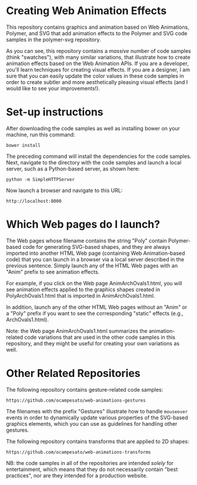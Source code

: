 Creating Web Animation Effects
==============================
This repository contains graphics and animation based on Web Animations, Polymer, and SVG that add animation effects to the Polymer and SVG code samples in the polymer-svg repository.

As you can see, this repository contains a *massive* number of code samples (think "swatches"), with many similar variations, that illustrate how to create animation effects based on the Web Animation APIs. If you are a developer, you'll learn techniques for creating visual effects. If you are a designer, I am sure that you can easily update the color values in these code samples in order to create subtler and more aesthetically pleasing visual effects (and I would like to see your improvements!).

Set-up instructions
===================
After downloading the code samples as well as installing bower on your machine, run this command: 
```
bower install
```
The preceding command will install the dependencies for the code samples.
Next, navigate to the directory with the code samples and launch a local server, such as a Python-based server, as shown here:
```
python -m SimpleHTTPServer
```
Now launch a browser and navigate to this URL:
```
http://localhost:8000 
```
Which Web pages do I launch?
============================
The Web pages whose filename contains the string "Poly" contain Polymer-based code for generating SVG-based shapes, and they are always imported into another HTML Web page (containing Web Animation-based code) that you can launch in a browser via a local server described in the previous sentence. Simply launch any of the HTML Web pages with an "Anim" prefix to see animation effects. 

For example, if you click on the Web page AnimArchOvals1.html, you will see animation effects applied to the graphics shapes created in PolyArchOvals1.html that is imported in AnimArchOvals1.html.

In addition, launch any of the other HTML Web pages without an "Anim" or a "Poly" prefix if you want to see the corresponding "static" effects (e.g., ArchOvals1.html).

Note: the Web page AnimArchOvals1.html summarizes the animation-related code variations that are used in the other code samples in this repository, and they might be useful for creating your own variations as well.

Other Related Repositories
==========================
The following repository contains gesture-related code samples:
```
https://github.com/ocampesato/web-animations-gestures
```
The filenames with the prefix "Gestures" illustrate how to handle `mouseover` events in order to dynamically update various properties of the SVG-based graphics elements, which you can use as guidelines for handling other gestures.

The following repository contains transforms that are applied to 2D shapes:
```
https://github.com/ocampesato/web-animations-transforms
```
NB: the code samples in all of the repositories are intended *solely* for entertainment, which means that they do not necessarily contain "best practices", nor are they intended for a production website.

